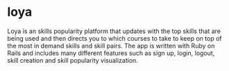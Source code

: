 # loya

Loya is an skills popularity platform that updates with the top skills that are being used and then directs you to which courses to take to keep on top of the most in demand skills and skill pairs. The app is written with Ruby on Rails and includes many different features such as sign up, login, logout, skill creation and skill popularity visualization.

